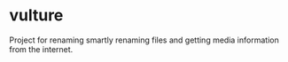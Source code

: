 vulture
=======

Project for renaming smartly renaming files and getting media information from the internet.